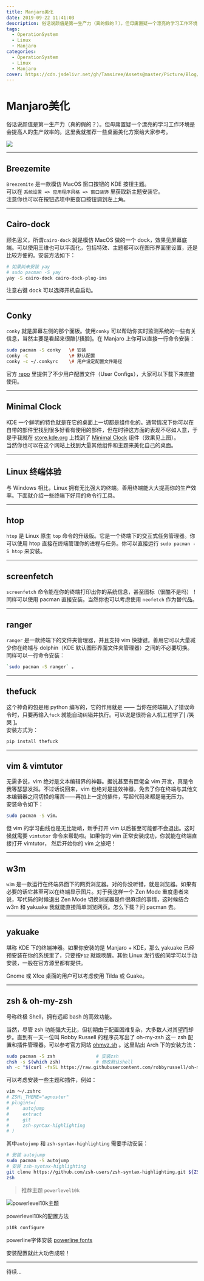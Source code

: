 ```yaml
---
title: Manjaro美化
date: 2019-09-22 11:41:03
description: 俗话说颜值是第一生产力（真的假的？）。但毋庸置疑一个漂亮的学习工作环境是会提高人的生产效率的。这里我就推荐一些桌面美化方案给大家参考。
tags:
  - OperationSystem
  - Linux
  - Manjaro
categories:
  - OperationSystem
  - Linux
  - Manjaro
cover: https://cdn.jsdelivr.net/gh/Tamsiree/Assets@master/Picture/Blog/Cover/t01f37ee8b9d9b4e805.jpg
---
```

# Manjaro美化
俗话说颜值是第一生产力（真的假的？）。但毋庸置疑一个漂亮的学习工作环境是会提高人的生产效率的。这里我就推荐一些桌面美化方案给大家参考。

[![](https://i.loli.net/2018/09/16/5b9e51de18248.png)](https://i.loli.net/2018/09/16/5b9e51de18248.png)

---

## Breezemite

`Breezemite` 是一款模仿 MacOS 窗口按钮的 KDE 按钮主题。  
可以在 `系统设置 => 应用程序风格 => 窗口装饰` 里获取新主题安装它。  
注意你也可以在按钮选项中把窗口按钮调到左上角。

---

## Cairo-dock

顾名思义，所谓`cairo-dock` 就是模仿 MacOS 做的一个 dock，效果见屏幕底端。可以使用三维也可以平面化，包括特效、主题都可以在图形界面里设置，还是比较方便的。安装方法如下：

```bash
# 如果尚未安装 yay  
# sudo pacman -S yay  
yay -S cairo-dock cairo-dock-plug-ins  
```

注意右键 dock 可以选择开机自启动。

---

## Conky

`conky` 就是屏幕左侧的那个面板。使用`conky` 可以帮助你实时监测系统的一些有关信息，当然主要是看起来很酷\[/捂脸\]。在 Manjaro 上你可以直接一行命令安装： 

```bash
sudo pacman -S conky   \# 安装  
conky -C               \# 默认配置  
conky -c ~/.conkyrc    \# 用户设定配置文件路径  
```

官方 [repo](https://github.com/brndnmtthws/conky) 里提供了不少用户配置文件（User Configs），大家可以下载下来直接使用。

---

## Minimal Clock

KDE 一个鲜明的特色就是在它的桌面上一切都是组件化的。通常情况下你可以在自带的部件里找到很多好看有使用的部件，但在时钟这方面的表现不尽如人意，于是乎我就在 [store.kde.org](https://store.kde.org/) 上找到了 [Minimal Clock](https://store.kde.org/p/1173746/) 组件（效果见上图）。  
当然你也可以在这个网站上找到大量其他组件和主题来美化自己的桌面。

---

## Linux 终端体验

与 Windows 相比，Linux 拥有无比强大的终端。善用终端能大大提高你的生产效率。下面就介绍一些终端下好用的命令行工具。

---

## htop

`htop` 是 Linux 原生 `top` 命令的升级版。它是一个终端下的交互式任务管理器。你可以使用 htop 直接在终端管理你的进程与任务。你可以直接运行 `sudo pacman -S htop` 来安装。

---

## screenfetch

`screenfetch` 命令能在你的终端打印出你的系统信息，甚至图标（很酷不是吗）！同样可以使用 pacman 直接安装。当然你也可以考虑使用 `neofetch` 作为替代品。

---

## ranger

`ranger` 是一款终端下的文件夹管理器，并且支持 vim 快捷键。善用它可以大量减少你在终端与 dolphin（KDE 默认图形界面文件夹管理器）之间的不必要切换。同样可以一行命令安装：  
```bash
`sudo pacman -S ranger` 。
```

---

## thefuck

这个神奇的包是用 python 编写的，它的作用就是 —— 当你在终端输入了错误命令时，只要再输入`fuck` 就能自动纠错并执行。可以说是很符合人机工程学了[ /笑哭 ]。  
安装方式为：  
```bash
pip install thefuck 
```

---

## vim & vimtutor

无需多说，vim 绝对是文本编辑界的神器。据说甚至有巨佬全 vim 开发，真是令我等瑟瑟发抖。不过话说回来，vim 也绝对是提效神器，免去了你在终端与其他文本编辑器之间切换的痛苦——再加上一定的插件，写起代码来都是毫无压力。  
安装命令如下：

```bash
sudo pacman -S vim。
```

但 vim 的学习曲线也是无比陡峭，新手打开 vim 以后甚至可能都不会退出。这时候就需要 `vimtutor` 命令来帮助啦。如果你的 vim 正常安装成功，你就能在终端直接打开 vimtutor， 然后开始你的 vim 之旅吧！

---

## w3m

`w3m` 是一款运行在终端界面下的网页浏览器。对的你没听错，就是浏览器。如果有必要的话它甚至可以在终端显示图片。对于我这样一个 Zen Mode 重度患者来说，写代码的时候退出 Zen Mode 切换浏览器是件很麻烦的事情，这时候结合 w3m 和 yakuake 我就能直接简单浏览网页。怎么下载？问 pacman 去。

---

## yakuake

堪称 KDE 下的终端神器。如果你安装的是 Manjaro + KDE，那么 yakuake 已经预安装在你的系统里了，只要按`F12` 就能唤醒。其他 Linux 发行版的同学可以手动安装，一般在官方源里都有提供。

Gnome 或 Xfce 桌面的用户可以考虑使用 Tilda 或 Guake。

---

## zsh & oh-my-zsh

号称终极 Shell，拥有远超 bash 的高效功能。

当然，尽管 zsh 功能强大无比，但初期由于配置困难复杂，大多数人对其望而却步。直到有一天一位叫 Robby Russell 的程序员写出了 oh-my-zsh 这一 zsh 配置和插件管理器。可以参考官方网站 [ohmyz.sh](https://ohmyz.sh/) 。这里贴出 Arch 下的安装方法：

```bash
sudo pacman -S zsh               # 安装zsh  
chsh -s $(which zsh)             # 修改默认shell  
sh -c "$(curl -fsSL https://raw.githubusercontent.com/robbyrussell/oh-my-zsh/master/tools/install.sh)"    # 使用curl安装oh-my-zsh  
```

可以考虑安装一些主题和插件，例如：

```bash
vim ～/.zshrc  
# ZSH\_THEME="agnoster"  
# plugins=(  
#     autojump  
#     extract  
#     git  
#     zsh-syntax-highlighting  
# )  
```

其中`autojump` 和 `zsh-syntax-highlighting` 需要手动安装： 

```bash
# 安装 autojump  
sudo pacman -S autojump  
# 安装 zsh-syntax-highlighting  
git clone https://github.com/zsh-users/zsh-syntax-highlighting.git ${ZSH\_CUSTOM:-~/.oh-my-zsh/custom}/plugins/zsh-syntax-highlighting  
zsh  
```

> 推荐主题 `powerlevel10k`

![powerlevel10k主题](https://cdn.jsdelivr.net/gh/Tamsiree/Assets@master/Picture/Blog/Manjaro/plasmashell_20191114001128.png)

powerlevel10k的配置方法

```bash
p10k configure
```

powerline字体安装 [powerline fonts](https://github.com/powerline/fonts)

安装配置就此大功告成啦！

---
待续...